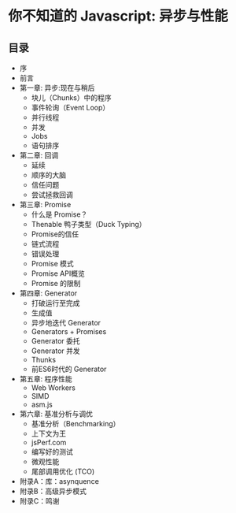 # 你不知道的 Javascript: 异步与性能

## 目录

* 序
* 前言
* 第一章: 异步:现在与稍后
	* 块儿（Chunks）中的程序
	* 事件轮询（Event Loop）
	* 并行线程
	* 并发
	* Jobs
	* 语句排序
* 第二章: 回调
	* 延续
	* 顺序的大脑
	* 信任问题
	* 尝试拯救回调
* 第三章: Promise
	* 什么是 Promise？
	* Thenable 鸭子类型（Duck Typing）
	* Promise的信任
	* 链式流程
	* 错误处理
	* Promise 模式
	* Promise API概览
	* Promise 的限制
* 第四章: Generator
	* 打破运行至完成
	* 生成值
	* 异步地迭代 Generator
	* Generators + Promises
	* Generator 委托
	* Generator 并发
	* Thunks
	* 前ES6时代的 Generator
* 第五章: 程序性能
	* Web Workers
	* SIMD
	* asm.js
* 第六章: 基准分析与调优
	* 基准分析（Benchmarking）
	* 上下文为王
	* jsPerf.com
	* 编写好的测试
	* 微观性能
	* 尾部调用优化 (TCO)
* 附录A：库：asynquence
* 附录B：高级异步模式
* 附录C：鸣谢
